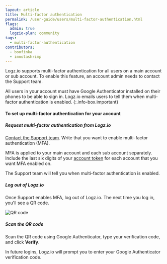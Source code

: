 ```yaml
---
layout: article
title: Multi-factor authentication
permalink: /user-guide/users/multi-factor-authentication.html
flags:
  admin: true
  logzio-plan: community
tags:
  - multi-factor-authentication
contributors:
  - boofinka
  - imnotashrimp
---
```


Logz.io supports multi-factor authentication for all users on a main account or sub account.
To enable this feature, an account admin needs to contact the Support team.

All users in your account must have Google Authenticator installed on their phones to be able to sign in.
Logz.io emails users to tell them when multi-factor authentication is enabled.
{:.info-box.important}

#### To set up multi-factor authentication for your account

<div class="tasklist">

##### Request multi-factor authentication from Logz.io

<a class="intercom-launch" href="mailto:help@logz.io">Contact the Support team</a>.
Write that you want to enable multi-factor authentication (MFA).

MFA is applied to your main account and each sub account separately.
Include the last six digits of your [account token](https://app.logz.io/#/dashboard/settings/manage-accounts) for each account that you want MFA enabled on.

The Support team will tell you when multi-factor authentication is enabled.

##### Log out of Logz.io

Once Support enables MFA, log out of Logz.io.
The next time you log in, you'll see a QR code.

<!-- Do yourself a favor and scan the QR code in this image. You won't be disappointed. -->
![QR code](https://dytvr9ot2sszz.cloudfront.net/logz-docs/access-and-authentication/mfa--qr-code.png)

##### Scan the QR code

Scan the QR code using Google Authenticator, type your verification code, and click **Verify**.

In future logins, Logz.io will prompt you to enter your Google Authenticator verification code.

</div>
